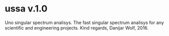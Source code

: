 # ussa v.1.0
Uno singular spectrum analisys.
The fast singular spectrum analisys for any scientific and engineering projects.
Kind regards,
Danijar Wolf, 2016.

